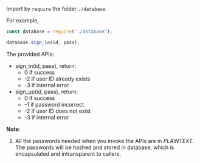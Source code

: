 Import by `require` the folder `./database`.

For example,

```js
const database = require('./database');

database.sign_in(id, pass);
```

The provided APIs:

- sign_in(id, pass), return:
    - 0 if success
    - -2 if user ID already exists
    - -3 if internal error
- sign_up(id, pass), return:
    - 0 if success
    - -1 if password incorrect
    - -2 if user ID does not exist
    - -3 if internal error

__Note__:
1. All the passwords needed when you invoke the APIs are in _PLAINTEXT_. The passwords will be hashed and stored in database, which is encapsulated and intransparent to callers.
